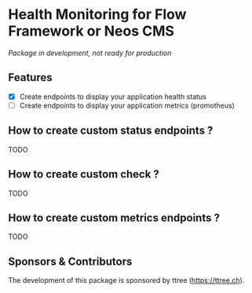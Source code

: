 # Health Monitoring for Flow Framework or Neos CMS

_Package in development, not ready for production_

## Features

- [x] Create endpoints to display your application health status
- [ ] Create endpoints to display your application metrics (promotheus)

## How to create custom status endpoints ?

TODO

## How to create custom check ?

TODO

## How to create custom metrics endpoints ?

TODO

## Sponsors & Contributors

The development of this package is sponsored by ttree (https://ttree.ch).
